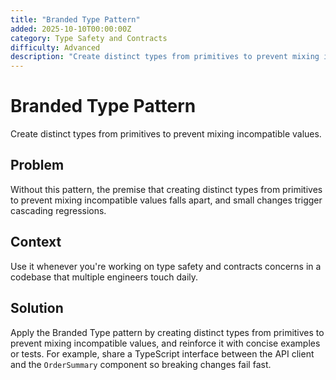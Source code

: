 ```yaml
---
title: "Branded Type Pattern"
added: 2025-10-10T00:00:00Z
category: Type Safety and Contracts
difficulty: Advanced
description: "Create distinct types from primitives to prevent mixing incompatible values."
---
```

# Branded Type Pattern

Create distinct types from primitives to prevent mixing incompatible values.

## Problem

Without this pattern, the premise that creating distinct types from primitives to prevent mixing incompatible values falls apart, and small changes trigger cascading regressions.

## Context

Use it whenever you're working on type safety and contracts concerns in a codebase that multiple engineers touch daily.

## Solution

Apply the Branded Type pattern by creating distinct types from primitives to prevent mixing incompatible values, and reinforce it with concise examples or tests. For example, share a TypeScript interface between the API client and the `OrderSummary` component so breaking changes fail fast.

